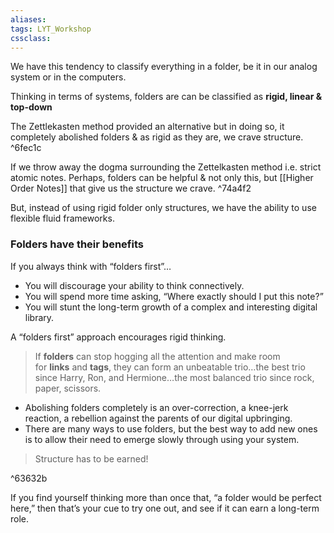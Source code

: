 ```yaml
---
aliases:
tags: LYT_Workshop 
cssclass: 
---
```


We have this tendency to classify everything in a folder, be it in our analog system or in the computers.

Thinking in terms of systems, folders are can be classified as **rigid, linear & top-down**

The Zettlekasten method provided an alternative but in doing so, it completely abolished folders & as rigid as they are, we crave structure. ^6fec1c

If we throw away the dogma surrounding the Zettelkasten method i.e. strict atomic notes. Perhaps, folders can be helpful & not only this, but [[Higher Order Notes]] that give us the structure we crave. ^74a4f2

But, instead of using rigid folder only structures, we have the ability to use flexible fluid frameworks.

### Folders have their benefits
If you always think with “folders first”…
-   You will discourage your ability to think connectively.
-   You will spend more time asking, “Where exactly should I put this note?”
-   You will stunt the long-term growth of a complex and interesting digital library.

A “folders first” approach encourages rigid thinking.

> If **folders** can stop hogging all the attention and make room for **links** and **tags**, they can form an unbeatable trio…the best trio since Harry, Ron, and Hermione…the most balanced trio since rock, paper, scissors.

- Abolishing folders completely is an over-correction, a knee-jerk reaction, a rebellion against the parents of our digital upbringing.
- There are many ways to use folders, but the best way to add new ones is to allow their need to emerge slowly through using your system.

> Structure has to be earned!

^63632b

If you find yourself thinking more than once that, “a folder would be perfect here,” then that’s your cue to try one out, and see if it can earn a long-term role.